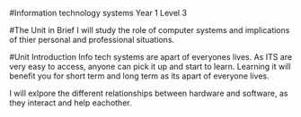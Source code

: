#Information technology systems 
Year 1 Level 3

#The Unit in Brief 
I will study the role of computer systems and implications of thier personal and professional situations. 

#Unit Introduction 
Info tech systems are apart of everyones lives. As ITS are very easy to access, anyone can pick it up and start to learn. Learning it will benefit you for short term and long term as its apart of everyone lives.

I will exlpore the different relationships between hardware and software, as they interact and help eachother.
